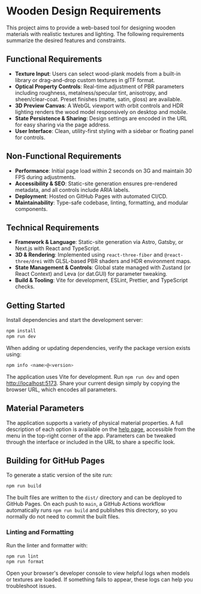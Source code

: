 # Wooden Design Requirements

This project aims to provide a web-based tool for designing wooden materials with realistic textures and lighting. The following requirements summarize the desired features and constraints.

## Functional Requirements

- **Texture Input**: Users can select wood-plank models from a built-in library or drag-and-drop custom textures in glTF format.
- **Optical Property Controls**: Real-time adjustment of PBR parameters including roughness, metalness/specular tint, anisotropy, and sheen/clear-coat. Preset finishes (matte, satin, gloss) are available.
- **3D Preview Canvas**: A WebGL viewport with orbit controls and HDR lighting renders the wood model responsively on desktop and mobile.
- **State Persistence & Sharing**: Design settings are encoded in the URL for easy sharing via the page address.
- **User Interface**: Clean, utility-first styling with a sidebar or floating panel for controls.

## Non-Functional Requirements

- **Performance**: Initial page load within 2 seconds on 3G and maintain 30 FPS during adjustments.
- **Accessibility & SEO**: Static-site generation ensures pre-rendered metadata, and all controls include ARIA labels.
- **Deployment**: Hosted on GitHub Pages with automated CI/CD.
- **Maintainability**: Type-safe codebase, linting, formatting, and modular components.

## Technical Requirements

- **Framework & Language**: Static-site generation via Astro, Gatsby, or Next.js with React and TypeScript.
- **3D & Rendering**: Implemented using `react-three-fiber` and `@react-three/drei` with GLSL-based PBR shaders and HDR environment maps.
- **State Management & Controls**: Global state managed with Zustand (or React Context) and Leva (or dat.GUI) for parameter tweaking.
- **Build & Tooling**: Vite for development, ESLint, Prettier, and TypeScript checks.

## Getting Started

Install dependencies and start the development server:

```bash
npm install
npm run dev
```

When adding or updating dependencies, verify the package version exists using:

```bash
npm info <name>@<version>
```

The application uses Vite for development. Run `npm run dev` and open <http://localhost:5173>. Share your current design simply by copying the browser URL, which encodes all parameters.

## Material Parameters

The application supports a variety of physical material properties. A full description of each option is available on the [help page](./help/), accessible from the menu in the top-right corner of the app.
Parameters can be tweaked through the interface or included in the URL to share a specific look.

## Building for GitHub Pages

To generate a static version of the site run:

```bash
npm run build
```

The built files are written to the `dist/` directory and can be deployed to GitHub Pages.
On each push to `main`, a GitHub Actions workflow automatically runs
`npm run build` and publishes this directory, so you normally do not need to
commit the built files.

### Linting and Formatting

Run the linter and formatter with:

```bash
npm run lint
npm run format
```

Open your browser's developer console to view helpful logs when models or textures are loaded. If something fails to appear, these logs can help you troubleshoot issues.
